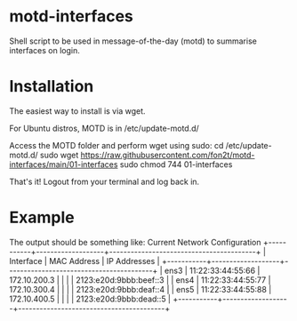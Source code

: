 # motd-interfaces
Shell script to be used in message-of-the-day (motd) to summarise interfaces on login.


# Installation
The easiest way to install is via wget.

For Ubuntu distros, MOTD is in /etc/update-motd.d/

Access the MOTD folder and perform wget using sudo:
cd /etc/update-motd.d/
sudo wget https://raw.githubusercontent.com/fon2t/motd-interfaces/main/01-interfaces
sudo chmod 744 01-interfaces

That's it! Logout from your terminal and log back in.

# Example

The output should be something like:
Current Network Configuration
+-----------+-------------------+-----------------------------------------+
| Interface | MAC Address       | IP Addresses                            |
+-----------+-------------------+-----------------------------------------+
| ens3      | 11:22:33:44:55:66 | 172.10.200.3                            |
|           |                   | 2123:e20d:9bbb:beef::3                  |
| ens4      | 11:22:33:44:55:77 | 172.10.300.4                            |
|           |                   | 2123:e20d:9bbb:deaf::4                  |
| ens5      | 11:22:33:44:55:88 | 172.10.400.5                            |
|           |                   | 2123:e20d:9bbb:dead::5                  |
+-----------+-------------------+-----------------------------------------+

